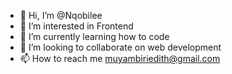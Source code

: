 - 👋 Hi, I’m @Nqobilee
- 👀 I’m interested in Frontend
- 🌱 I’m currently learning how to code
- 💞️ I’m looking to collaborate on web development
- 📫 How to reach me muyambiriedith@gmail.com

<!---
Nqobilee/Nqobilee is a ✨ special ✨ repository because its `README.md` (this file) appears on your GitHub profile.
You can click the Preview link to take a look at your changes.
--->
